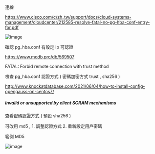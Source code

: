 連線

https://www.cisco.com/c/zh_tw/support/docs/cloud-systems-management/cloudcenter/212585-resolve-fatal-no-pg-hba-conf-entry-for.pdf

![image](https://user-images.githubusercontent.com/96226780/216754067-6543a348-8b56-4ac9-a751-2ed0f1f43696.png)

確認 pg_hba.conf 有設定 ip 可認證

https://www.modb.pro/db/569507

FATAL: Forbid remote connection with trust method

檢查 pg_hba.conf 認證方式 ( 密碼加密方式 trust , sha256 )

http://www.knockatdatabase.com/2021/06/04/how-to-install-config-opengauss-on-centos7/

##### Invalid or unsupported by client SCRAM mechanisms

查看密碼認證方式 ( 預設 sha256 )

可改用 md5 , 1. 調整認證方式 2. 重新設定用戶密碼

範例 MD5

![image](https://user-images.githubusercontent.com/96226780/216754081-787244b1-5b49-4fa4-9bcd-f364688f9780.png)
